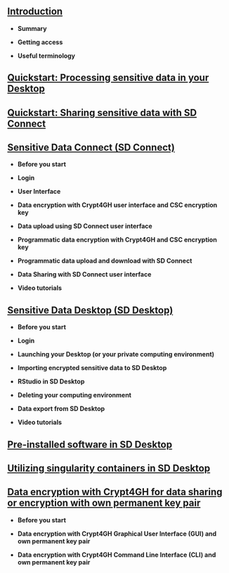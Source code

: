 
## [Introduction](./intro.md)

   
   * **Summary**
   
   * **Getting access**
   
   * **Useful terminology**
   

## [Quickstart: Processing sensitive data in your Desktop](./quickguide.md)


## [Quickstart: Sharing sensitive data with SD Connect](./quickguide_transfer.md)    

  
## [Sensitive Data Connect (SD Connect)](./sd_connect.md)
   
 * **Before you start**

 * **Login**
   
 * **User Interface**
 
 * **Data encryption with Crypt4GH user interface and CSC encryption key**
   
 * **Data upload using SD Connect user interface**
 
 * **Programmatic data encryption with Crypt4GH and CSC encryption key**
       
 * **Programmatic data upload and download with SD Connect**
 
 * **Data Sharing with SD Connect user interface**
 
 * **Video tutorials**
   
  

## [Sensitive Data Desktop (SD Desktop)](./sd_desktop.md)

  * **Before you start**

  * **Login**

  * **Launching your Desktop (or your private computing environment)**

  * **Importing encrypted sensitive data to SD Desktop**

  * **RStudio in SD Desktop**

  * **Deleting your computing environment**

  * **Data export from SD Desktop**
  
  * **Video tutorials**



## [Pre-installed software in SD Desktop](./pre-installed_software.md)


## [Utilizing singularity containers in SD Desktop](sd-desktop-singularity.md)


## [Data encryption with Crypt4GH for data sharing or encryption with own permanent key pair](./crypt4gh_client.md )
  
  * **Before you start**

  * **Data encryption with Crypt4GH Graphical User Interface (GUI) and own permanent key pair**

  * **Data encryption with Crypt4GH Command Line Interface (CLI) and  own permanent key pair**

  

